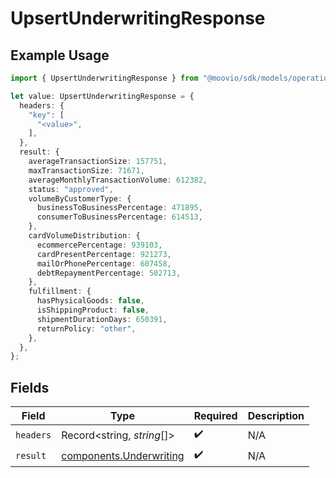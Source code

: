# UpsertUnderwritingResponse

## Example Usage

```typescript
import { UpsertUnderwritingResponse } from "@moovio/sdk/models/operations";

let value: UpsertUnderwritingResponse = {
  headers: {
    "key": [
      "<value>",
    ],
  },
  result: {
    averageTransactionSize: 157751,
    maxTransactionSize: 71671,
    averageMonthlyTransactionVolume: 612382,
    status: "approved",
    volumeByCustomerType: {
      businessToBusinessPercentage: 471895,
      consumerToBusinessPercentage: 614513,
    },
    cardVolumeDistribution: {
      ecommercePercentage: 939103,
      cardPresentPercentage: 921273,
      mailOrPhonePercentage: 607458,
      debtRepaymentPercentage: 502713,
    },
    fulfillment: {
      hasPhysicalGoods: false,
      isShippingProduct: false,
      shipmentDurationDays: 650391,
      returnPolicy: "other",
    },
  },
};
```

## Fields

| Field                                                              | Type                                                               | Required                                                           | Description                                                        |
| ------------------------------------------------------------------ | ------------------------------------------------------------------ | ------------------------------------------------------------------ | ------------------------------------------------------------------ |
| `headers`                                                          | Record<string, *string*[]>                                         | :heavy_check_mark:                                                 | N/A                                                                |
| `result`                                                           | [components.Underwriting](../../models/components/underwriting.md) | :heavy_check_mark:                                                 | N/A                                                                |